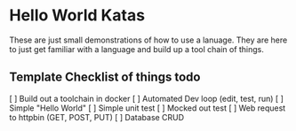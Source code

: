 # Hello World Katas

These are just small demonstrations of how to use a lanuage. They are here to just get familiar with a language and build up a tool chain of things.

## Template Checklist of things todo

[ ] Build out a toolchain in docker
[ ] Automated Dev loop (edit, test, run)
[ ] Simple "Hello World"
[ ] Simple unit test
[ ] Mocked out test
[ ] Web request to httpbin (GET, POST, PUT)
[ ] Database CRUD
